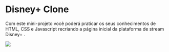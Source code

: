 # Disney+ Clone
Com este mini-projeto você poderá praticar os seus conhecimentos de HTML, CSS e Javascript recriando a página inicial da plataforma de stream Disney+ .


<img src="https://cnbl-cdn.bamgrid.com/assets/c0a264881f6f269485d94228f8904ea1d4b8b02b8da0dfaaccc65ee723582e9a/original" />
<br/><br/>
